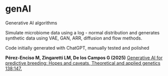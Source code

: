 # genAI
Generative AI algorithms 

Simulate microbiome data using a log - normal distribution and generates synthetic data using VAE, GAN, ARR, diffusion and flow methods.

Code initially generated with ChatGPT, manually tested and polished

**Pérez-Enciso M, Zingaretti LM, De los Campos G (2025)** [Generative AI for predictive breeding: Hopes and caveats, Theoretical and applied genetics 138:147.](https://rdcu.be/eFmtT)

